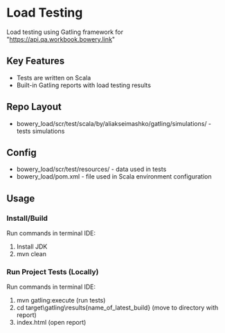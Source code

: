 # Load Testing

Load testing using Gatling framework for "https://api.qa.workbook.bowery.link"


## Key Features
- Tests are written on Scala
- Built-in Gatling reports with load testing results

## Repo Layout

- bowery_load/scr/test/scala/by/aliakseimashko/gatling/simulations/ - tests simulations

## Config
- bowery_load/scr/test/resources/ - data used in tests
- bowery_load/pom.xml - file used in Scala environment configuration


## Usage

### Install/Build
Run commands in terminal IDE:
1. Install JDK
2. mvn clean

### Run Project Tests (Locally)
Run commands in terminal IDE:
1. mvn gatling:execute (run tests)
2. cd target\gatling\results\{name_of_latest_build} (move to directory with report)
3. index.html (open report)
